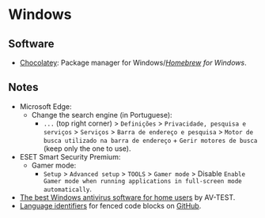 # Windows

## Software

- [Chocolatey](https://chocolatey.org/): Package manager for Windows/_[Homebrew](https://brew.sh/) for Windows_.

## Notes

- Microsoft Edge:
  - Change the search engine (in Portuguese):
    - `...` (top right corner) > `Definições` > `Privacidade, pesquisa e serviços` > `Serviços` > `Barra de endereço e pesquisa` > `Motor de busca utilizado na barra de endereço` + `Gerir motores de busca` (keep only the one to use).
- ESET Smart Security Premium:
  - Gamer mode:
    - `Setup` > `Advanced setup` > `TOOLS` > `Gamer mode` > Disable `Enable Gamer mode when running applications in full-screen mode automatically`.
- [The best Windows antivirus software for home users](https://www.av-test.org/en/antivirus/home-windows/) by AV-TEST.
- [Language identifiers](https://github.com/github/linguist/blob/master/lib/linguist/languages.yml) for fenced code blocks on [GitHub](https://docs.github.com/en/get-started/writing-on-github/working-with-advanced-formatting/creating-and-highlighting-code-blocks#syntax-highlighting).
